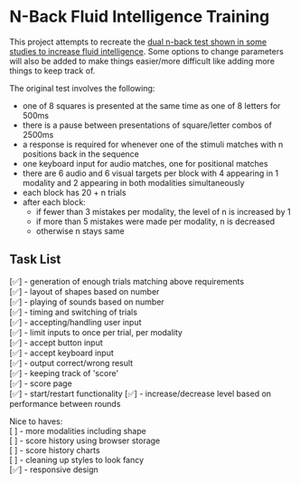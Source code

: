 # N-Back Fluid Intelligence Training

This project attempts to recreate the [dual n-back test shown in some studies to increase fluid intelligence](https://www.pnas.org/doi/pdf/10.1073/pnas.0801268105). Some options to change parameters will also be added to make things easier/more difficult like adding more things to keep track of.

The original test involves the following:

- one of 8 squares is presented at the same time as one of 8 letters for 500ms
- there is a pause between presentations of square/letter combos of 2500ms
- a response is required for whenever one of the stimuli matches with n positions back in the sequence
- one keyboard input for audio matches, one for positional matches
- there are 6 audio and 6 visual targets per block with 4 appearing in 1 modality and 2 appearing in both modalities simultaneously
- each block has 20 + n trials
- after each block:
  - if fewer than 3 mistakes per modality, the level of n is increased by 1
  - if more than 5 mistakes were made per modality, n is decreased
  - otherwise n stays same

## Task List

[✅] - generation of enough trials matching above requirements  
[✅] - layout of shapes based on number  
[✅] - playing of sounds based on number  
[✅] - timing and switching of trials  
[✅] - accepting/handling user input  
 [✅] - limit inputs to once per trial, per modality  
 [✅] - accept button input  
 [✅] - accept keyboard input  
 [✅] - output correct/wrong result  
[✅] - keeping track of 'score'  
[✅] - score page  
[✅] - start/restart functionality
[✅] - increase/decrease level based on performance between rounds

Nice to haves:  
[ ] - more modalities including shape  
[ ] - score history using browser storage  
[ ] - score history charts  
[ ] - cleaning up styles to look fancy  
[✅] - responsive design
